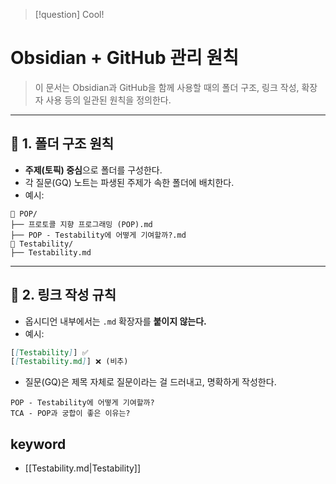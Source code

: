 
>[!question]
Cool!


# Obsidian + GitHub 관리 원칙

> 이 문서는 Obsidian과 GitHub을 함께 사용할 때의 폴더 구조, 링크 작성, 확장자 사용 등의 일관된 원칙을 정의한다.

---

## 📁 1. 폴더 구조 원칙

- **주제(토픽) 중심**으로 폴더를 구성한다.
- 각 질문(GQ) 노트는 파생된 주제가 속한 폴더에 배치한다.
- 예시:
```
📁 POP/
├── 프로토콜 지향 프로그래밍 (POP).md
├── POP - Testability에 어떻게 기여할까?.md
📁 Testability/
├── Testability.md
```

---

## 🔗 2. 링크 작성 규칙

- 옵시디언 내부에서는 `.md` 확장자를 **붙이지 않는다.**
- 예시:
```markdown
[[Testability]] ✅
[[Testability.md]] ❌ (비추)
```

- 질문(GQ)은 제목 자체로 질문이라는 걸 드러내고, 명확하게 작성한다.

```
POP - Testability에 어떻게 기여할까?
TCA - POP과 궁합이 좋은 이유는?
```



## keyword
- [[Testability.md|Testability]]